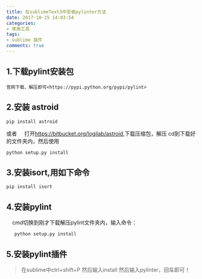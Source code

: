 ```yaml
---
title: 在sublimeText3中安装pylinter方法
date: 2017-10-15 14:03:54
categories:
- 常用工具
tags:
- sublime 插件
comments: true
---
```



## 1.下载pylint安装包
    官网下载，解压即可<https://pypi.python.org/pypi/pylint>
    
## 2.安装 astroid 
    pip install astroid
或者
   &nbsp;&nbsp;&nbsp;&nbsp;打开<https://bitbucket.org/logilab/astroid>,下载压缩包，解压 cd到下载好的文件夹内，然后使用

    python setup.py install
    
## 3.安装isort,用如下命令
    pip install isort
    
## 4.安装pylint
   &nbsp;&nbsp;&nbsp;&nbsp;cmd切换到刚才下载解压pylint文件夹内，输入命令：

       python setup.py install
       
## 5.安装pylint插件
>在sublime中ctrl+shift+P 然后输入install 然后输入pylinter，回车即可！
